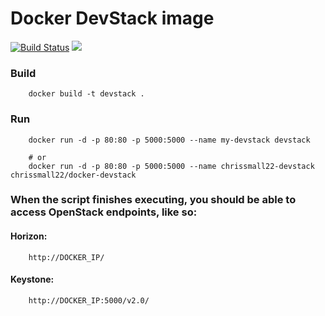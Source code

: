 # Docker DevStack image

[![Build Status](https://travis-ci.org/chrissmall22/docker-devstack.svg?branch=master)](https://travis-ci.org/chrissmall22/docker-devstack)
[![](https://images.microbadger.com/badges/image/chrissmall22/docker-devstack.svg)](http://microbadger.com/images/chrissmall22/docker-devstack "Get your own image badge on microbadger.com")


### Build

        docker build -t devstack .
        
### Run
        docker run -d -p 80:80 -p 5000:5000 --name my-devstack devstack
        
        # or
        docker run -d -p 80:80 -p 5000:5000 --name chrissmall22-devstack chrissmall22/docker-devstack
        
### When the script finishes executing, you should be able to access OpenStack endpoints, like so:

#### Horizon:
        http://DOCKER_IP/
#### Keystone:
        http://DOCKER_IP:5000/v2.0/
